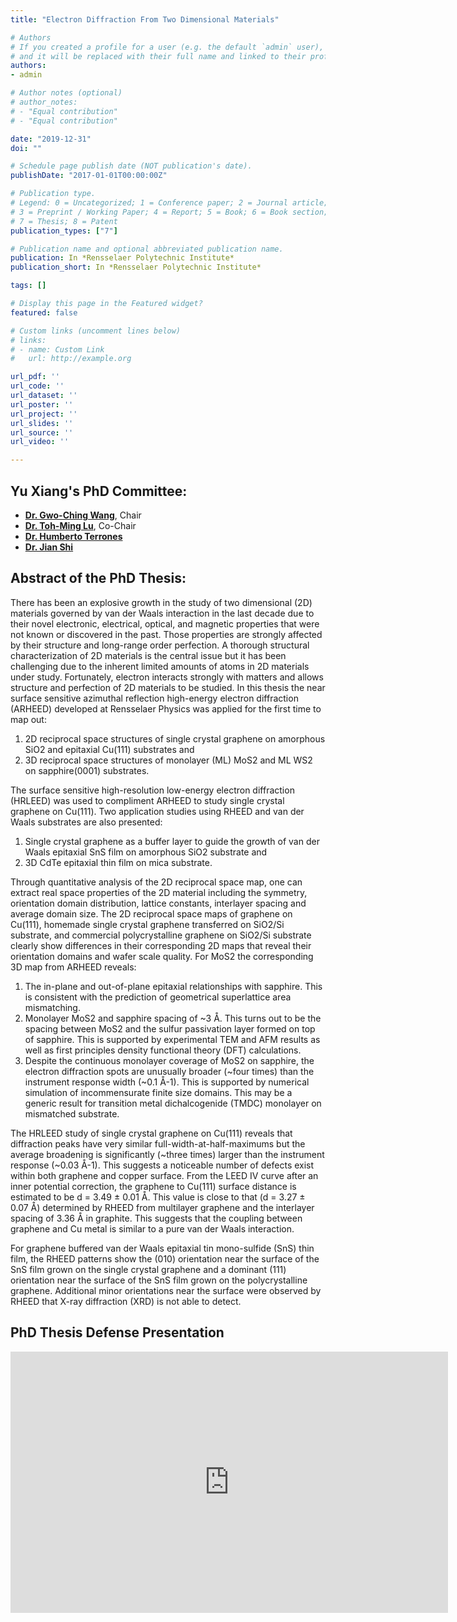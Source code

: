 ```yaml
---
title: "Electron Diffraction From Two Dimensional Materials"

# Authors
# If you created a profile for a user (e.g. the default `admin` user), write the username (folder name) here 
# and it will be replaced with their full name and linked to their profile.
authors:
- admin

# Author notes (optional)
# author_notes:
# - "Equal contribution"
# - "Equal contribution"

date: "2019-12-31"
doi: ""

# Schedule page publish date (NOT publication's date).
publishDate: "2017-01-01T00:00:00Z"

# Publication type.
# Legend: 0 = Uncategorized; 1 = Conference paper; 2 = Journal article;
# 3 = Preprint / Working Paper; 4 = Report; 5 = Book; 6 = Book section;
# 7 = Thesis; 8 = Patent
publication_types: ["7"]

# Publication name and optional abbreviated publication name.
publication: In *Rensselaer Polytechnic Institute*
publication_short: In *Rensselaer Polytechnic Institute*

tags: []

# Display this page in the Featured widget?
featured: false

# Custom links (uncomment lines below)
# links:
# - name: Custom Link
#   url: http://example.org

url_pdf: ''
url_code: ''
url_dataset: ''
url_poster: ''
url_project: ''
url_slides: ''
url_source: ''
url_video: ''

---
```

## Yu Xiang's PhD Committee:

* [**Dr. Gwo-Ching Wang**](https://science.rpi.edu/physics/faculty/gwo-ching-wang), Chair
* [**Dr. Toh-Ming Lu**](https://science.rpi.edu/physics/faculty/toh-ming-lu), Co-Chair
* [**Dr. Humberto Terrones**](https://science.rpi.edu/physics/faculty/humberto-terrones)
* [**Dr. Jian Shi**](http://homepages.rpi.edu/~shij4/about.html)

## Abstract of the PhD Thesis:

There has been an explosive growth in the study of two dimensional (2D) materials governed by van der Waals interaction in the last decade due to their novel electronic, electrical, optical, and magnetic properties that were not known or discovered in the past. Those properties are strongly affected by their structure and long-range order perfection. A thorough structural characterization of 2D materials is the central issue but it has been challenging due to the inherent limited amounts of atoms in 2D materials under study. Fortunately, electron interacts strongly with matters and allows structure and perfection of 2D materials to be studied. In this thesis the near surface sensitive azimuthal reflection high-energy electron diffraction (ARHEED) developed at Rensselaer Physics was applied for the first time to map out:

1. 2D reciprocal space structures of single crystal graphene on amorphous SiO2 and epitaxial Cu(111) substrates and
2. 3D reciprocal space structures of monolayer (ML) MoS2 and ML WS2 on sapphire(0001) substrates. 

The surface sensitive high-resolution low-energy electron diffraction (HRLEED) was used to compliment ARHEED to study single crystal graphene on Cu(111). Two application studies using RHEED and van der Waals substrates are also presented:

1. Single crystal graphene as a buffer layer to guide the growth of van der Waals epitaxial SnS film on amorphous SiO2 substrate and
2. 3D CdTe epitaxial thin film on mica substrate.

Through quantitative analysis of the 2D reciprocal space map, one can extract real space properties of the 2D material including the symmetry, orientation domain distribution, lattice constants, interlayer spacing and average domain size. The 2D reciprocal space maps of graphene on Cu(111), homemade single crystal graphene transferred on SiO2/Si substrate, and commercial polycrystalline graphene on SiO2/Si substrate clearly show differences in their corresponding 2D maps that reveal their orientation domains and wafer scale quality. For MoS2 the corresponding 3D map from ARHEED reveals:

1. The in-plane and out-of-plane epitaxial relationships with sapphire. This is consistent with the prediction of geometrical superlattice area mismatching.
2. Monolayer MoS2 and sapphire spacing of ~3 Å. This turns out to be the spacing between MoS2 and the sulfur passivation layer formed on top of sapphire. This is supported by experimental TEM and AFM results as well as first principles density functional theory (DFT) calculations.
3. Despite the continuous monolayer coverage of MoS2 on sapphire, the electron diffraction spots are unusually broader (~four times) than the instrument response width (~0.1 Å-1). This is supported by numerical simulation of incommensurate finite size domains. This may be a generic result for transition metal dichalcogenide (TMDC) monolayer on mismatched substrate.

The HRLEED study of single crystal graphene on Cu(111) reveals that diffraction peaks have very similar full-width-at-half-maximums but the average broadening is significantly (~three times) larger than the instrument response (~0.03 Å-1). This suggests a noticeable number of defects exist within both graphene and copper surface. From the LEED IV curve after an inner potential correction, the graphene to Cu(111) surface distance is estimated to be d = 3.49 ± 0.01 Å. This value is close to that (d = 3.27 ± 0.07 Å) determined by RHEED from multilayer graphene and the interlayer spacing of 3.36 Å in graphite. This suggests that the coupling between graphene and Cu metal is similar to a pure van der Waals interaction.

For graphene buffered van der Waals epitaxial tin mono-sulfide (SnS) thin film, the RHEED patterns show the (010) orientation near the surface of the SnS film grown on the single crystal graphene and a dominant (111) orientation near the surface of the SnS film grown on the polycrystalline graphene. Additional minor orientations near the surface were observed by RHEED that X-ray diffraction (XRD) is not able to detect.

## PhD Thesis Defense Presentation

<iframe src="https://onedrive.live.com/embed?cid=ED51AACBFF8A8879&resid=ED51AACBFF8A8879%211186&authkey=AEU5MvqMa4HzYJo&em=2" width="700" height="418" frameborder="0" scrolling="no"></iframe>